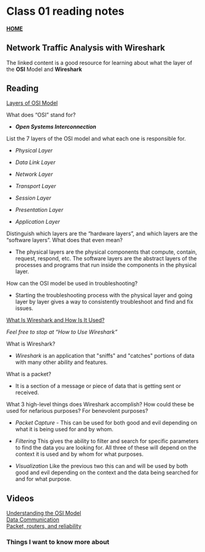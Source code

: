 # Class 01 reading notes

#### [HOME](https://cesarderio.github.io/reading-notes/)

## Network Traffic Analysis with Wireshark

The linked content is a good resource for learning about what the layer of the **OSI** Model and **Wireshark**

## Reading

[Layers of OSI Model](https://www.geeksforgeeks.org/layers-of-osi-model/)

What does “OSI” stand for?

* ***Open Systems Interconnection***

List the 7 layers of the OSI model and what each one is responsible for.

* *Physical Layer*

* *Data Link Layer*

* *Network Layer*

* *Transport Layer*

* *Session Layer*

* *Presentation Layer*

* *Application Layer*

Distinguish which layers are the “hardware layers”, and which layers are the “software layers”. What does that even mean?

* The physical layers are the physical components that compute, contain, request, respond, etc. The software layers are the abstract layers of the processes and programs that run inside the components in the physical layer.

How can the OSI model be used in troubleshooting?

* Starting the troubleshooting process with the physical layer and going layer by layer gives a way to consistently troubleshoot and find and fix issues.

[What Is Wireshark and How Is It Used?](https://www.comptia.org/content/articles/what-is-wireshark-and-how-to-use-it)

*Feel free to stop at “How to Use Wireshark”*

What is Wireshark?

* *Wireshark* is an application that "sniffs" and "catches" portions of data with many other ability and features.

What is a packet?

* It is a section of a message or piece of data that is getting sent or received.

What 3 high-level things does Wireshark accomplish? How could these be used for nefarious purposes? For benevolent purposes?

* *Packet Capture* - This can be used for both good and evil depending on what it is being used for and by whom.

* *Filtering* This gives the ability to filter and search for specific parameters to find the data you are looking for. All three of these will depend on the context it is used and by whom for what purposes.

* *Visualization* Like the previous two this can and will be used by both good and evil depending on the context and the data being searched for and for what purpose.

## Videos

[Understanding the OSI Model](https://www.professormesser.com/network-plus/n10-008/n10-008-video/understanding-the-osi-model-3/)
<br>
[Data Communication](https://www.professormesser.com/network-plus/n10-008/n10-008-video/data-communication/)
<br>
[Packet, routers, and reliability](https://www.youtube.com/watch?v=aD_yi5VjF78)
<br>

### Things I want to know more about
